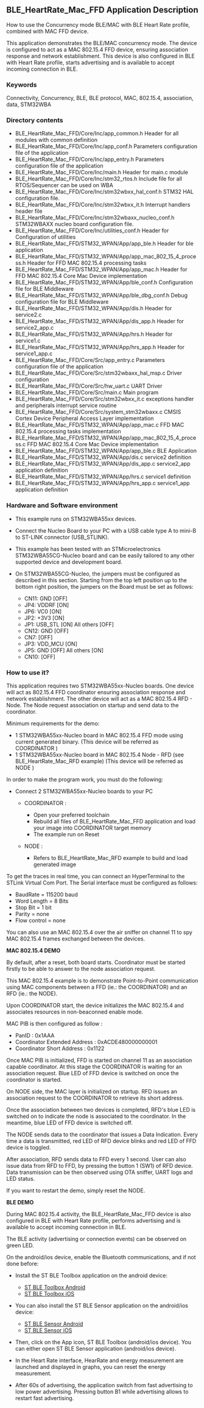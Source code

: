 ## __BLE_HeartRate_Mac_FFD Application Description__

How to use the Concurrency mode BLE/MAC with BLE Heart Rate profile, combined with MAC FFD device.

This application demonstrates the BLE/MAC concurrency mode. The device is configured to act as a MAC 802.15.4 FFD device, 
ensuring association response and network establishment. This device is also configured in BLE with Heart Rate profile, 
starts  advertising and is available to accept incoming connection in BLE.

### __Keywords__

Connectivity, Concurrency, BLE, BLE protocol, MAC, 802.15.4, association, data, STM32WBA

### __Directory contents__

   - BLE_HeartRate_Mac_FFD/Core/Inc/app_common.h                         		Header for all modules with common definition
   - BLE_HeartRate_Mac_FFD/Core/Inc/app_conf.h                            		Parameters configuration file of the application
   - BLE_HeartRate_Mac_FFD/Core/Inc/app_entry.h                             	Parameters configuration file of the application
   - BLE_HeartRate_Mac_FFD/Core/Inc/main.h                                  	Header for main.c module
   - BLE_HeartRate_Mac_FFD/Core/Inc/stm32_rtos.h                            	Include file for all RTOS/Sequencer can be used on WBA
   - BLE_HeartRate_Mac_FFD/Core/Inc/stm32wbxx_hal_conf.h                    	STM32 HAL configuration file.
   - BLE_HeartRate_Mac_FFD/Core/Inc/stm32wbxx_it.h                          	Interrupt handlers header file
   - BLE_HeartRate_Mac_FFD/Core/Inc/stm32wbaxx_nucleo_conf.h   					STM32WBAXX nucleo board configuration file.
   - BLE_HeartRate_Mac_FFD/Core/Inc/utilities_conf.h                        	Header for Configuration of utilities
   - BLE_HeartRate_Mac_FFD/STM32_WPAN/App/app_ble.h   							Header for ble application
   - BLE_HeartRate_Mac_FFD/STM32_WPAN/App/app_mac_802_15_4_process.h        	Header for FFD MAC 802.15.4 processing tasks
   - BLE_HeartRate_Mac_FFD/STM32_WPAN/App/app_mac.h                         	Header for FFD MAC 802.15.4 Core Mac Device implementation
   - BLE_HeartRate_Mac_FFD/STM32_WPAN/App/ble_conf.h                            Configuration file for BLE Middleware
   - BLE_HeartRate_Mac_FFD/STM32_WPAN/App/ble_dbg_conf.h                        Debug configuration file for BLE Middleware
   - BLE_HeartRate_Mac_FFD/STM32_WPAN/App/dis.h                                 Header for service2.c 
   - BLE_HeartRate_Mac_FFD/STM32_WPAN/App/dis_app.h                             Header for service2_app.c 
   - BLE_HeartRate_Mac_FFD/STM32_WPAN/App/hrs.h                                 Header for service1.c 
   - BLE_HeartRate_Mac_FFD/STM32_WPAN/App/hrs_app.h                             Header for service1_app.c 
   - BLE_HeartRate_Mac_FFD/Core/Src/app_entry.c                             	Parameters configuration file of the application
   - BLE_HeartRate_Mac_FFD/Core/Src/stm32wbaxx_hal_msp.c                    	Driver configuration
   - BLE_HeartRate_Mac_FFD/Core/Src/hw_uart.c                               	UART Driver
   - BLE_HeartRate_Mac_FFD/Core/Src/main.c                                  	Main program
   - BLE_HeartRate_Mac_FFD/Core/Src/stm32wbxx_it.c                          	exceptions handler and peripherals interrupt service routine
   - BLE_HeartRate_Mac_FFD/Core/Src/system_stm32wbaxx.c                     	CMSIS Cortex Device Peripheral Access Layer implementation
   - BLE_HeartRate_Mac_FFD/STM32_WPAN/App/app_mac.c    			            	FFD MAC 802.15.4 processing tasks implementation
   - BLE_HeartRate_Mac_FFD/STM32_WPAN/App/app_mac_802_15_4_process.c        	FFD MAC 802.15.4 Core Mac Device implementation
   - BLE_HeartRate_Mac_FFD/STM32_WPAN/App/app_ble.c                             BLE Application 
   - BLE_HeartRate_Mac_FFD/STM32_WPAN/App/dis.c                                 service2 definition 
   - BLE_HeartRate_Mac_FFD/STM32_WPAN/App/dis_app.c                             service2_app application definition
   - BLE_HeartRate_Mac_FFD/STM32_WPAN/App/hrs.c                                 service1 definition
   - BLE_HeartRate_Mac_FFD/STM32_WPAN/App/hrs_app.c                             service1_app application definition

### __Hardware and Software environment__
 
- This example runs on STM32WBA55xx devices.
- Connect the Nucleo Board to your PC with a USB cable type A to mini-B to ST-LINK connector (USB_STLINK). 
- This example has been tested with an STMicroelectronics STM32WBA55CG-Nucleo board and 
  can be easily tailored to any other supported device and development board.
  
- On STM32WBA55CG-Nucleo, the jumpers must be configured as described
  in this section. Starting from the top left position up to the bottom 
  right position, the jumpers on the Board must be set as follows:

  - CN11:    GND         [OFF]
  - JP4:     VDDRF       [ON]
  - JP6:     VC0         [ON]
  - JP2:     +3V3        [ON] 
  - JP1:     USB_STL     [ON]   All others [OFF]
  - CN12:    GND         [OFF]
  - CN7:     <All>       [OFF]
  - JP3:     VDD_MCU     [ON]
  - JP5:     GND         [OFF]  All others [ON]
  - CN10:    <All>       [OFF]

### __How to use it?__

This application requires two STM32WBA55xx-Nucleo boards. One device will act as 
802.15.4 FFD coordinator ensuring association response and network establishment. 
The other device will act as a MAC 802.15.4 RFD - Node. The Node request 
association on startup and send data to the coordinator. 

Minimum requirements for the demo:

- 1 STM32WBA55xx-Nucleo board in MAC 802.15.4 FFD mode using current generated binary.
  (This device will be referred as COORDINATOR )
- 1 STM32WBA55xx-Nucleo board in MAC 802.15.4 Node - RFD (see BLE_HeartRate_Mac_RFD example)
  (This device will be referred as NODE )

In order to make the program work, you must do the following: 

- Connect 2 STM32WBA55xx-Nucleo boards to your PC 
	
    - COORDINATOR :
      - Open your preferred toolchain 
      - Rebuild all files of BLE_HeartRate_Mac_FFD application and load your image into COORDINATOR target memory 
      - The example run on Reset
 
    - NODE :
      - Refers to BLE_HeartRate_Mac_RFD example to build and load generated image
     
To get the traces in real time, you can connect an HyperTerminal to the STLink Virtual Com Port.
The Serial interface must be configured as follows:

- BaudRate = 115200 baud  
- Word Length = 8 Bits 
- Stop Bit = 1 bit
- Parity = none
- Flow control = none

You can also use an MAC 802.15.4 over the air sniffer on channel 11 to spy MAC 802.15.4 frames exchanged between the devices.

__MAC 802.15.4 DEMO__ 

By default, after a reset, both board starts. Coordinator must be started firstly to be able to answer to the node association request.

This MAC 802.15.4 example is to demonstrate Point-to-Point communication using MAC components between a FFD (ie.: the COORDINATOR) and an RFD (ie.: the NODE). 

Upon COORDINATOR start, the device initializes the MAC 802.15.4 and associates resources in non-beaconned enable mode. 

MAC PIB is then configured as follow :

- PanID : 0x1AAA
- Coordinator Extended Address : 0xACDE480000000001
- Coordinator Short Address    : 0x1122

Once MAC PIB is initialized, FFD is started on channel 11 as an association capable coordinator.
At this stage the COORDINATOR is waiting for an association request. Blue LED of FFD device is switched on once the coordinator is started.

On NODE side, the MAC layer is initialized on startup. RFD issues an association request to the COORDINATOR to retrieve its short address. 

Once the association between two devices is completed, RFD's blue LED is switched on to indicate the node is associated to the coordinator.
In the meantime, blue LED of FFD device is switched off.

The NODE sends data to the coordinator that issues a Data Indication.
Every time a data is transmitted, red LED of RFD device blinks and red LED of FFD device is toggled.

After association, RFD sends data to FFD every 1 second.
User can also issue data from RFD to FFD, by pressing the button 1 (SW1) of RFD device.
Data transmission can be then observed using OTA sniffer, UART logs and LED status. 

If you want to restart the demo, simply reset the NODE.

__BLE DEMO__ 

During MAC 802.15.4 activity, the BLE_HeartRate_Mac_FFD device is also configured in BLE with Heart Rate profile, performs advertising and is available
to accept incoming connection in BLE.    

The BLE activity (advertising or connection events) can be observed on green LED.

On the android/ios device, enable the Bluetooth communications, and if not done before:

- Install the ST BLE Toolbox application on the android device:
	- <a href="https://play.google.com/store/apps/details?id=com.st.dit.stbletoolbox"> ST BLE Toolbox Android</a>
    - <a href="https://apps.apple.com/us/app/st-ble-toolbox/id1531295550"> ST BLE Toolbox iOS</a>

- You can also install the ST BLE Sensor application on the android/ios device:
	- <a href="https://play.google.com/store/apps/details?id=com.st.bluems"> ST BLE Sensor Android</a>
	- <a href="https://itunes.apple.com/us/App/st-bluems/id993670214?mt=8"> ST BLE Sensor iOS</a>

- Then, click on the App icon, ST BLE Toolbox (android/ios device).
You can either open ST BLE Sensor application (android/ios device).

- In the Heart Rate interface, HearRate and energy measurement are launched and displayed in graphs, you can reset the energy measurement.
- After 60s of advertising, the application switch from fast advertising to low power advertising.
Pressing button B1 while advertising allows to restart fast advertising.
